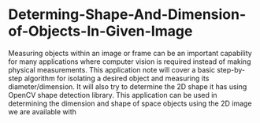 # Determing-Shape-And-Dimension-of-Objects-In-Given-Image
Measuring objects within an image or frame can be an important capability for many applications where computer vision is required instead of making physical measurements. 
This application note will cover a basic step-by-step algorithm for isolating a desired object and measuring its diameter/dimension. 
It will also try to determine the 2D shape it has using OpenCV shape detection library. 
This application can be used in determining the dimension and shape of space objects using the 2D image we are available with
